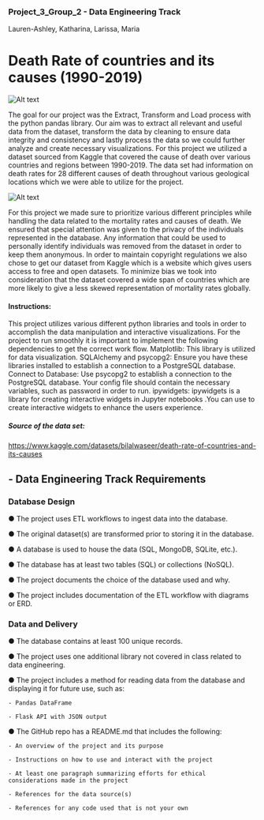 ### Project_3_Group_2 - Data Engineering Track
Lauren-Ashley, Katharina, Larissa, Maria

# Death Rate of countries and its causes (1990-2019)

 ![Alt text](https://ars.els-cdn.com/content/image/1-s2.0-S2214109X21005660-gr2.jpg)

The goal for our project was the Extract, Transform and Load process with the python pandas library. Our aim was to extract all relevant and useful data from the dataset, transform the data by cleaning to ensure data integrity and consistency and lastly process the data so we could further analyze and create necessary visualizations.
For this project we utilized a dataset sourced from Kaggle that covered the cause of death over various countries and regions between 1990-2019. The data set had information on death rates for 28 different causes of death throughout various geological locations  which we were able to utilize for the project.

 ![Alt text](https://i.owox.ua/pages/articles/39/39840.png)

For this project we made sure to prioritize various different principles while handling the data related to the mortality rates and causes of death.  We ensured that special attention was given to the privacy of the individuals represented in the database. Any information that could be used to personally identify individuals was removed from the dataset in order to keep them anonymous. In order to maintain copyright regulations we also chose to get our dataset from Kaggle which is a website which gives users access to free and open datasets. To minimize bias we took into consideration that the dataset covered a wide span of countries which are more likely to give a less skewed representation of mortality rates globally.

#### Instructions:

This project utilizes various different python libraries and tools in order to accomplish the data manipulation and interactive visualizations. For the project to run smoothly it is important to  implement the following dependencies to get the correct work flow.
Matplotlib: This library is utilized for data visualization.
SQLAlchemy and psycopg2: Ensure you have these libraries installed to establish a connection to a PostgreSQL database.
Connect to Database: Use psycopg2 to establish a connection to the PostgreSQL database. Your  config file should contain  the necessary variables, such as password in order to run.
ipywidgets: ipywidgets is a library for creating interactive widgets in Jupyter notebooks .You can use  to create interactive widgets to enhance the users experience.

##### Source of the data set: 

https://www.kaggle.com/datasets/bilalwaseer/death-rate-of-countries-and-its-causes


## - Data Engineering Track Requirements 

### Database Design

  ● The project uses ETL workflows to ingest data into the database.

  ● The original dataset(s) are transformed prior to storing it in the database.

  ● A database is used to house the data (SQL, MongoDB, SQLite, etc.). 

  ● The database has at least two tables (SQL) or collections (NoSQL). 

  ● The project documents the choice of the database used and why. 

  ● The project includes documentation of the ETL workflow with diagrams or ERD. 

### Data and Delivery 

  ● The database contains at least 100 unique records.

  ● The project uses one additional library not covered in class related to data engineering. 

  ● The project includes a method for reading data from the database and displaying it for future use, such as: 

    - Pandas DataFrame

    - Flask API with JSON output

  ● The GitHub repo has a README.md that includes the following: 

    - An overview of the project and its purpose

    - Instructions on how to use and interact with the project

    - At least one paragraph summarizing efforts for ethical considerations made in the project

    - References for the data source(s)

    - References for any code used that is not your own










